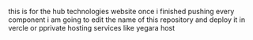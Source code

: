 this is for the hub technologies website once i finished pushing every component i am going to edit the name of this repository and deploy it in vercle or pprivate hosting services like yegara host 


